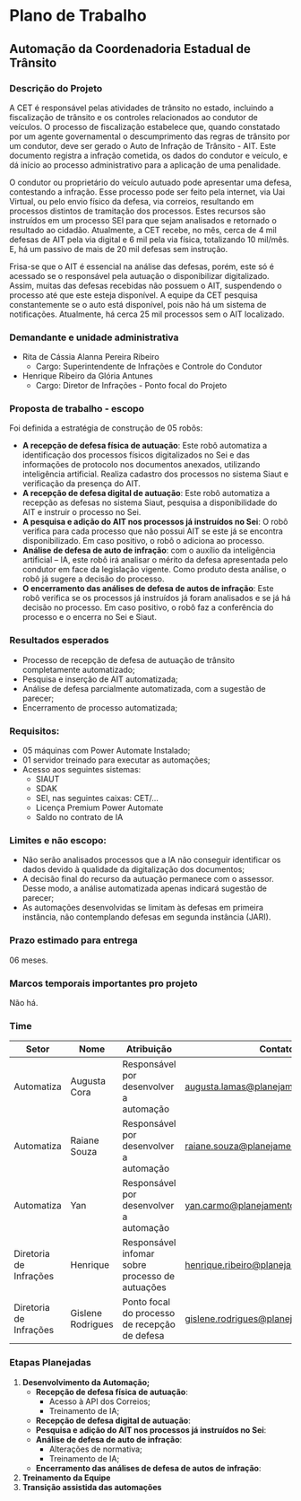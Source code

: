 # Plano de Trabalho

## **Automação da Coordenadoria Estadual de Trânsito** 

### **Descrição do Projeto**
A CET é responsável pelas atividades de trânsito no estado, incluindo a fiscalização de trânsito e os controles relacionados ao condutor de veículos. O processo de fiscalização estabelece que, quando constatado por um agente governamental o descumprimento das regras de trânsito por um condutor, deve ser gerado o Auto de Infração de Trânsito - AIT. Este documento registra a infração cometida, os dados do condutor e veículo, e dá início ao processo administrativo para a aplicação de uma penalidade.  

O condutor ou proprietário do veículo autuado pode apresentar uma defesa, contestando a infração. Esse processo pode ser feito pela internet, via Uai Virtual, ou pelo envio físico da defesa, via correios, resultando em processos distintos de tramitação dos processos. Estes recursos são instruídos em um processo SEI para que sejam analisados e retornado o resultado ao cidadão. Atualmente, a CET recebe, no mês, cerca de 4 mil defesas de AIT pela via digital e 6 mil pela via física, totalizando 10 mil/mês. E, há um passivo de mais de 20 mil defesas sem instrução.  

Frisa-se que o AIT é essencial na análise das defesas, porém, este só é acessado se o responsável pela autuação o disponibilizar digitalizado.  Assim, muitas das defesas recebidas não possuem o AIT, suspendendo o processo até que este esteja disponível. A equipe da CET pesquisa constantemente se o auto está disponível, pois não há um sistema de notificações. Atualmente, há cerca 25 mil processos sem o AIT localizado.

### **Demandante e unidade administrativa**
- Rita de Cássia Alanna Pereira Ribeiro 
    - Cargo: Superintendente de Infrações e Controle do Condutor
- Henrique Ribeiro da Glória Antunes
    - Cargo: Diretor de Infrações - Ponto focal do Projeto

### **Proposta de trabalho - escopo**

Foi definida a estratégia de construção de 05 robôs:  

- **A recepção de defesa física de autuação**: Este robô automatiza a identificação dos processos físicos digitalizados no Sei e das informações de protocolo nos documentos anexados, utilizando inteligência artificial. Realiza cadastro dos processos no sistema Siaut e verificação da presença do AIT.
- **A recepção de defesa digital de autuação**: Este robô automatiza a recepção as defesas no sistema Siaut, pesquisa a disponibilidade do AIT e instruir o processo no Sei.
- **A pesquisa e adição do AIT nos processos já instruídos no Sei**: O robô verifica para cada processo que não possui AIT se este já se encontra disponibilizado. Em caso positivo, o robô o adiciona ao processo. 
- **Análise de defesa de auto de infração**: com o auxílio da inteligência artificial – IA, este robô irá analisar o mérito da defesa apresentada pelo condutor em face da legislação vigente. Como produto desta análise, o robô já sugere a decisão do processo. 
- **O encerramento das análises de defesa de autos de infração**: Este robô verifica se os processos já instruídos já foram analisados e se já há decisão no processo. Em caso positivo, o robô faz a conferência do processo e o encerra no Sei e Siaut.

### **Resultados esperados**
- Processo de recepção de defesa de autuação de trânsito completamente automatizado; 
- Pesquisa e inserção de AIT automatizada;
- Análise de defesa parcialmente automatizada, com a sugestão de parecer;
- Encerramento de processo automatizada;

### **Requisitos:**
- 05 máquinas com Power Automate Instalado; 
- 01 servidor treinado para executar as automações;
- Acesso aos seguintes sistemas: 
    - SIAUT 
    - SDAK 
    - SEI, nas seguintes caixas: CET/...
    - Licença Premium Power Automate
    - Saldo no contrato de IA 

### **Limites e não escopo:** 
- Não serão analisados processos que a IA não conseguir identificar os dados devido à qualidade da digitalização dos documentos;
- A decisão final do recurso da autuação permanece com o assessor. Desse modo, a análise automatizada apenas indicará sugestão de parecer;
- As automações desenvolvidas se limitam às defesas em primeira instância, não contemplando defesas em segunda instância (JARI). 

### **Prazo estimado para entrega** 
06 meses.

### **Marcos temporais importantes pro projeto**
Não há.

### **Time**
| Setor | Nome | Atribuição | Contato | 
| ------------- | ------------- | ------------- | ------------- |
| Automatiza | Augusta Cora | Responsável por desenvolver a automação | augusta.lamas@planejamento.mg.gov.br |
| Automatiza | Raiane Souza | Responsável por desenvolver a automação | raiane.souza@planejamento.mg.gov.br |
| Automatiza | Yan | Responsável por desenvolver a automação | yan.carmo@planejamento.mg.gov.br |
| Diretoria de Infrações | Henrique | Responsável infomar sobre processo de autuações | henrique.ribeiro@planejamento.mg.gov.br |
| Diretoria de Infrações | Gislene Rodrigues| Ponto focal do processo de recepção de defesa | gislene.rodrigues@planejamento.mg.gov.br |

### **Etapas Planejadas** 
1. **Desenvolvimento da Automação;**
    - **Recepção de defesa física de autuação**: 
        - Acesso à API dos Correios;
        - Treinamento de IA;
    - **Recepção de defesa digital de autuação**:
    - **Pesquisa e adição do AIT nos processos já instruídos no Sei**: 
    - **Análise de defesa de auto de infração**:
        - Alterações de normativa;
        - Treinamento de IA;
    - **Encerramento das análises de defesa de autos de infração**:
2. **Treinamento da Equipe**
3. **Transição assistida das automações**
